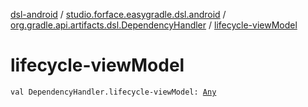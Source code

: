 [dsl-android](../../index.md) / [studio.forface.easygradle.dsl.android](../index.md) / [org.gradle.api.artifacts.dsl.DependencyHandler](index.md) / [lifecycle-viewModel](./lifecycle-view-model.md)

# lifecycle-viewModel

`val DependencyHandler.lifecycle-viewModel: `[`Any`](https://kotlinlang.org/api/latest/jvm/stdlib/kotlin/-any/index.html)